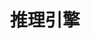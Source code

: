 ---
title: "推理引擎"
linkTitle: "推理引擎"
weight: 1
collapsible: true
type: "product"

section1:
  title: "推理引擎 Infernece Engine"
  vice_title: 推理引擎 Inference Engine 旨在解决上述问题，给用户提供一站式的模型部署与推理方案，并为以后模型市场的推出打下坚实的基础。

Section2: 
  title: 用户指南
  children:
    - title: 动态与公告
      content: 产品动态
      url: "news/product_news/"

    - title: 产品简介
      content: 产品简介
      url: "intro/intro/"

    - title: 计费指南
      content: 计费指南
      url: "billing/price/"

    - title: 快速入门
      content: 快速入门
      url: "quickstart/deploy_app/"

    - title: 操作指南
      content: 学习如何管理Kafka集群，以及如何使用Kafka提供的相关服务等。
      url: "manual/depoly_model/"



section3:
  title: 开发者指南
  children:
    - title: API 文档
      content: 如何使用 API 文档
      url: "/development_docs/api/"

    - title: SDK 文档
      content: 如何使用 SDK 文档
      url: "/development_docs/sdk/"

    - title: CLI 文档
      content: 如何使用 CLI 文档
      url: "/development_docs/cli/"

section4:
  children:
    - title: 了解：什么是深度学习平台
      content: 深度学习平台 Deep Learning on QingCloud 是基于强劲的 GPU 与 CPU 计算资源，搭载多个主流深度学习框架，可极速搭建深度学习开发环境，全面提速 AI 应用开发。
      vice_title: 了解的第一步
      children:
        - title: 产品简介
          url: "/ai/deep_learning/intro/intro"
    - title: 上手：深度学习平台的常见操作
      content: 学习如何创建、管理、使用深度学习平台。
      vice_title: 上手的第一步

      children: 
        - title: 部署 Deep Learning 应用
          url: "/ai/deep_learning/quickstart/deploy_app/"

        - title: 集群使用
          url: "/ai/deep_learning/manual/cluster_use"

    
---